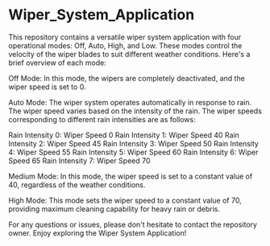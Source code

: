 # Wiper_System_Application
This repository contains a versatile wiper system application with four operational modes: Off, Auto, High, and Low. These modes control the velocity of the wiper blades to suit different weather conditions. Here's a brief overview of each mode:

Off Mode: In this mode, the wipers are completely deactivated, and the wiper speed is set to 0.

Auto Mode: The wiper system operates automatically in response to rain. The wiper speed varies based on the intensity of the rain. The wiper speeds corresponding to different rain intensities are as follows:

Rain Intensity 0: Wiper Speed 0
Rain Intensity 1: Wiper Speed 40
Rain Intensity 2: Wiper Speed 45
Rain Intensity 3: Wiper Speed 50
Rain Intensity 4: Wiper Speed 55
Rain Intensity 5: Wiper Speed 60
Rain Intensity 6: Wiper Speed 65
Rain Intensity 7: Wiper Speed 70

Medium Mode: In this mode, the wiper speed is set to a constant value of 40, regardless of the weather conditions.

High Mode: This mode sets the wiper speed to a constant value of 70, providing maximum cleaning capability for heavy rain or debris.

For any questions or issues, please don't hesitate to contact the repository owner. Enjoy exploring the Wiper System Application!
